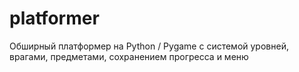 # platformer
Обширный платформер на Python / Pygame с системой уровней, врагами, предметами, сохранением прогресса и меню
